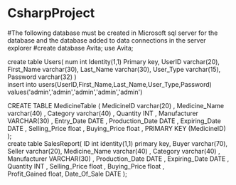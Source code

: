 # CsharpProject
#The following database must be created in Microsoft sql server for the database and the database added to data connections in the server explorer
#create database Avita;
use Avita;

create table Users(
	num  int Identity(1,1) Primary key,
	UserID varchar(20),
	First_Name varchar(30),
	Last_Name varchar(30),
	User_Type varchar(15),
	Password varchar(32)
	)   
insert into users(UserID,First_Name,Last_Name,User_Type,Password)
	values('admin','admin','admin','admin','admin')

CREATE TABLE MedicineTable ( 
	MedicineID varchar(20) ,
	Medicine_Name varchar(40) , 
	Category varchar(40) ,
	Quantity INT  ,
	Manufacturer VARCHAR(30) ,
	Entry_Date DATE , 
	Production_Date DATE ,
	Expiring_Date DATE , 
	Selling_Price float ,
	Buying_Price float , 
	PRIMARY KEY (MedicineID)
	);  
create table SalesReport(
	ID int identity(1,1) primary key,
	Buyer varchar(70),
	Seller varchar(20),
	Medicine_Name varchar(40) , 
	Category varchar(40) , 
	Manufacturer VARCHAR(30) ,
	Production_Date DATE ,
	Expiring_Date DATE , 
	Quantity INT  ,
	Selling_Price float ,
	Buying_Price float ,	
	Profit_Gained float,
	Date_Of_Sale DATE
	);
